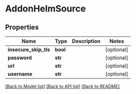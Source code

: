 # AddonHelmSource

## Properties
Name | Type | Description | Notes
------------ | ------------- | ------------- | -------------
**insecure_skip_tls** | **bool** |  | [optional] 
**password** | **str** |  | [optional] 
**url** | **str** |  | [optional] 
**username** | **str** |  | [optional] 

[[Back to Model list]](../vela-client/README.md#documentation-for-models) [[Back to API list]](../vela-client/README.md#documentation-for-api-endpoints) [[Back to README]](../vela-client/README.md)

